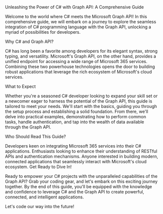 Unleashing the Power of C# with Graph API: A Comprehensive Guide

Welcome to the world where C# meets the Microsoft Graph API! In this comprehensive guide, we will embark on a journey to explore the seamless integration of C# programming language with the Graph API, unlocking a myriad of possibilities for developers.

Why C# and Graph API?

C# has long been a favorite among developers for its elegant syntax, strong typing, and versatility. Microsoft's Graph API, on the other hand, provides a unified endpoint for accessing a wide range of Microsoft 365 services. Combining these two powerhouse technologies opens the door to building robust applications that leverage the rich ecosystem of Microsoft's cloud services.

What to Expect

Whether you're a seasoned C# developer looking to expand your skill set or a newcomer eager to harness the potential of the Graph API, this guide is tailored to meet your needs. We'll start with the basics, guiding you through the setup process and establishing a solid foundation. From there, we'll delve into practical examples, demonstrating how to perform common tasks, handle authentication, and tap into the wealth of data available through the Graph API.

Who Should Read This Guide?

Developers keen on integrating Microsoft 365 services into their C# applications.
Enthusiasts looking to enhance their understanding of RESTful APIs and authentication mechanisms.
Anyone interested in building modern, connected applications that seamlessly interact with Microsoft's cloud ecosystem.
Get Ready to Dive In!

Ready to empower your C# projects with the unparalleled capabilities of the Graph API? Grab your coding gear, and let's embark on this exciting journey together. By the end of this guide, you'll be equipped with the knowledge and confidence to leverage C# and the Graph API to create powerful, connected, and intelligent applications.

Let's code our way into the future!
